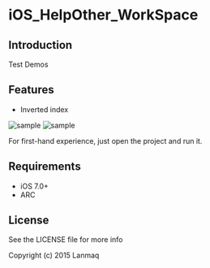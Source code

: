 # iOS_HelpOther_WorkSpace
## Introduction

Test Demos

## Features

- Inverted index

![sample](https://raw.githubusercontent.com/Lanmaq/iOS_HelpOther_WorkSpace/master/iOS_HelpOther_Workspace_Demo.gif)
![sample](https://raw.githubusercontent.com/Lanmaq/iOS_HelpOther_WorkSpace/master/MLSearchBarDemo/MLSearchBar.gif)

For first-hand experience, just open the project and run it.

## Requirements

- iOS 7.0+
- ARC

## License

See the LICENSE file for more info

Copyright (c) 2015 Lanmaq
